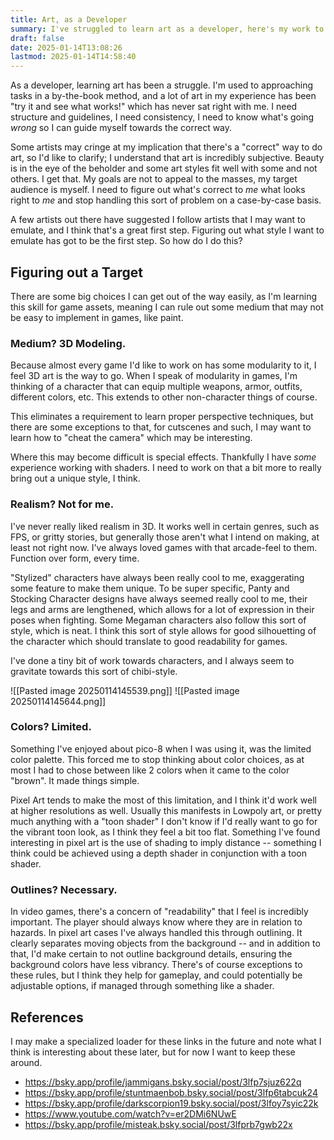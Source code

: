```yaml
---
title: Art, as a Developer
summary: I've struggled to learn art as a developer, here's my work to figure out how to learn it so far.
draft: false
date: 2025-01-14T13:08:26
lastmod: 2025-01-14T14:58:40
---
```

As a developer, learning art has been a struggle. I'm used to approaching tasks in a by-the-book method, and a lot of art in my experience has been "try it and see what works!" which has never sat right with me. I need structure and guidelines, I need consistency, I need to know what's going *wrong* so I can guide myself towards the correct way.

Some artists may cringe at my implication that there's a "correct" way to do art, so I'd like to clarify; I understand that art is incredibly subjective. Beauty is in the eye of the beholder and some art styles fit well with some and not others. I get that. My goals are not to appeal to the masses, my target audience is myself. I need to figure out what's correct to *me* what looks right to *me* and stop handling this sort of problem on a case-by-case basis.

A few artists out there have suggested I follow artists that I may want to emulate, and I think that's a great first step. Figuring out what style I want to emulate has got to be the first step. So how do I do this?
## Figuring out a Target
There are some big choices I can get out of the way easily, as I'm learning this skill for game assets, meaning I can rule out some medium that may not be easy to implement in games, like paint.
### Medium? 3D Modeling.
Because almost every game I'd like to work on has some modularity to it, I feel 3D art is the way to go. When I speak of modularity in games, I'm thinking of a character that can equip multiple weapons, armor, outfits, different colors, etc. This extends to other non-character things of course.

This eliminates a requirement to learn proper perspective techniques, but there are some exceptions to that, for cutscenes and such, I may want to learn how to "cheat the camera" which may be interesting.

Where this may become difficult is special effects. Thankfully I have *some* experience working with shaders. I need to work on that a bit more to really bring out a unique style, I think.
### Realism? Not for me.
I've never really liked realism in 3D. It works well in certain genres, such as FPS, or gritty stories, but generally those aren't what I intend on making, at least not right now. I've always loved games with that arcade-feel to them. Function over form, every time.

"Stylized" characters have always been really cool to me, exaggerating some feature to make them unique. To be super specific, Panty and Stocking Character designs have always seemed really cool to me, their legs and arms are lengthened, which allows for a lot of expression in their poses when fighting. Some Megaman characters also follow this sort of style, which is neat. I think this sort of style allows for good silhouetting of the character which should translate to good readability for games.

I've done a tiny bit of work towards characters, and I always seem to gravitate towards this sort of chibi-style.

![[Pasted image 20250114145539.png]]
![[Pasted image 20250114145644.png]]
### Colors? Limited.
Something I've enjoyed about pico-8 when I was using it, was the limited color palette. This forced me to stop thinking about color choices, as at most I had to chose between like 2 colors when it came to the color "brown". It made things simple.

Pixel Art tends to make the most of this limitation, and I think it'd work well at higher resolutions as well. Usually this manifests in Lowpoly art, or pretty much anything with a "toon shader" I don't know if I'd really want to go for the vibrant toon look, as I think they feel a bit too flat. Something I've found interesting in pixel art is the use of shading to imply distance -- something I think could be achieved using a depth shader in conjunction with a toon shader.
### Outlines? Necessary.
In video games, there's a concern of "readability" that I feel is incredibly important. The player should always know where they are in relation to hazards. In pixel art cases I've always handled this through outlining. It clearly separates moving objects from the background -- and in addition to that, I'd make certain to not outline background details, ensuring the background colors have less vibrancy. There's of course exceptions to these rules, but I think they help for gameplay, and could potentially be adjustable options, if managed through something like a shader.
## References
I may make a specialized loader for these links in the future and note what I think is interesting about these later, but for now I want to keep these around.
- https://bsky.app/profile/jammigans.bsky.social/post/3lfp7sjuz622q
- https://bsky.app/profile/stuntmaenbob.bsky.social/post/3lfp6tabcuk24
- https://bsky.app/profile/darkscorpion19.bsky.social/post/3lfoy7syic22k
- https://www.youtube.com/watch?v=er2DMi6NUwE
- https://bsky.app/profile/misteak.bsky.social/post/3lfprb7gwb22x